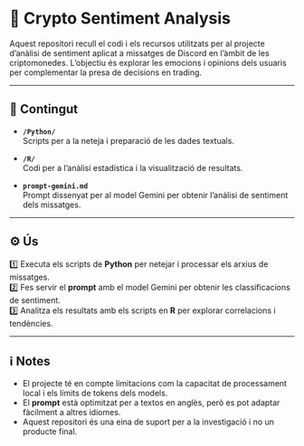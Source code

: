 # 🚀 Crypto Sentiment Analysis

Aquest repositori recull el codi i els recursos utilitzats per al projecte d’anàlisi de sentiment aplicat a missatges de Discord en l’àmbit de les criptomonedes. L’objectiu és explorar les emocions i opinions dels usuaris per complementar la presa de decisions en trading.

---

## 📁 Contingut

- **`/Python/`**  
  Scripts per a la neteja i preparació de les dades textuals.

- **`/R/`**  
  Codi per a l’anàlisi estadística i la visualització de resultats.

- **`prompt-gemini.md`**  
  Prompt dissenyat per al model Gemini per obtenir l’anàlisi de sentiment dels missatges.

---

## ⚙️ Ús

1️⃣ Executa els scripts de **Python** per netejar i processar els arxius de missatges.  
2️⃣ Fes servir el **prompt** amb el model Gemini per obtenir les classificacions de sentiment.  
3️⃣ Analitza els resultats amb els scripts en **R** per explorar correlacions i tendències.

---

## ℹ️ Notes

- El projecte té en compte limitacions com la capacitat de processament local i els límits de tokens dels models.  
- El **prompt** està optimitzat per a textos en anglès, però es pot adaptar fàcilment a altres idiomes.  
- Aquest repositori és una eina de suport per a la investigació i no un producte final.
